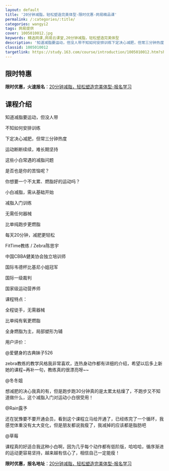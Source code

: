 ```yaml
---
layout: default
title: '20分钟减脂，轻松塑造完美体型-限时优惠-网易精品课'
permalink: /:categories/:title/
categories: wangyi2
tags: 网易提供
cover: 1005010012.jpg
keywords: 精选网课,网易云课堂,20分钟减脂，轻松塑造完美体型
description: '知道减脂要运动，但没人带不知如何安排训练下定决心减肥，但常三分钟热度运动断断续续，难长期坚持这些小白常遇的减脂问题是否也'
classid: 1005010012
targetlink: https://study.163.com/course/introduction/1005010012.htm?share=1&shareId=1025206652&utm_campaign=share&utm_medium=iphoneShare&utm_source=&utm_u=1025206652
---
```


## 限时特惠

**限时优惠，火速报名**：[20分钟减脂，轻松塑造完美体型-报名学习](https://study.163.com/course/introduction/1005010012.htm?share=1&shareId=1025206652&utm_campaign=share&utm_medium=iphoneShare&utm_source=&utm_u=1025206652)

## 课程介绍

知道减脂要运动，但没人带

不知如何安排训练

下定决心减肥，但常三分钟热度

运动断断续续，难长期坚持

这些小白常遇的减脂问题

是否也是你的苦恼呢？

你想要一个不太累、燃脂好的运动吗？

小白减脂，需从基础开始



减脂入门训练

无需任何器械

比单纯跑步更燃脂

每天20分钟，减肥更轻松



FitTime教练 / Zebra陈思宇

中国CBBA健美协会独立培训师

国际韦德杯比基尼小姐冠军

国际一级裁判

国家级运动营养师



课程特点：

全程徒手，无需器械

比单纯有氧更燃脂

全身燃脂为主，局部塑形为辅



用户评价：

@爱健身的古典妹子526

zebra教练的教学风格我非常喜欢，连热身动作都有详细的介绍，希望以后多上新她的课程~再补一句，教练真的很漂亮呀~~

@冬冬姐

想减肥的决心我真的有，但是跑步跑30分钟真的是太累太枯燥了，不跑步又不知道做什么，这个减脂入门对运动小白很受用！

@Rain露予

还在犹豫要不要开通会员，看到这个课程立马给开通了，已经练完了一个循环，我感觉体重没有太大变化，但是朋友都说我瘦了，我减掉的应该都是脂肪吧

@草莓

课程真的好适合我这种小白啊，因为几乎每个动作都有低阶版，哈哈哈，循序渐进的运动更容易坚持，越来越有信心了，相信自己一定能瘦！

**限时优惠，报名地址**：[20分钟减脂，轻松塑造完美体型-报名学习](https://study.163.com/course/introduction/1005010012.htm?share=1&shareId=1025206652&utm_campaign=share&utm_medium=iphoneShare&utm_source=&utm_u=1025206652)

